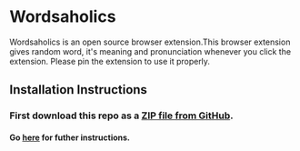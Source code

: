 # Wordsaholics

Wordsaholics is an open source browser extension.This browser extension gives random word, it's meaning and pronunciation whenever you click the extension. Please pin the extension to use it properly.

## Installation Instructions

### First download this repo as a [ZIP file from GitHub](https://api.github.com/repos/chirag127/wordsaholics/zipball/main).

#### Go [here](https://github.com/chirag127/Installation-Instructions/blob/main/README.md#for-browser-extension) for futher instructions.

